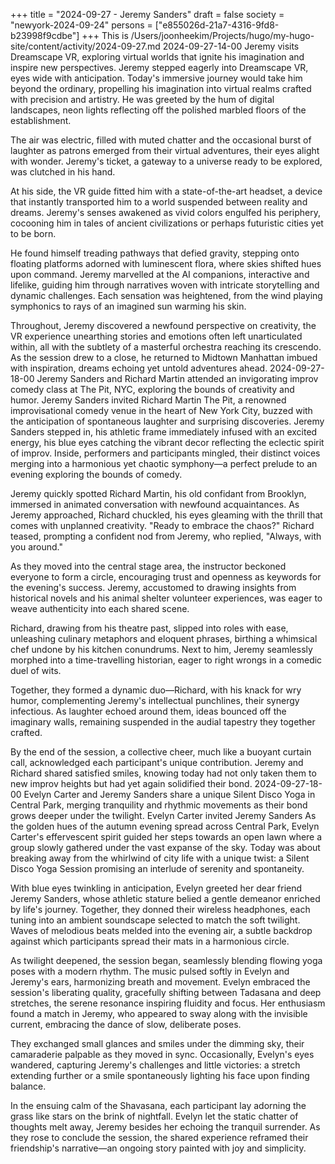 +++
title = "2024-09-27 - Jeremy Sanders"
draft = false
society = "newyork-2024-09-24"
persons = ["e855026d-21a7-4316-9fd8-b23998f9cdbe"]
+++
This is /Users/joonheekim/Projects/hugo/my-hugo-site/content/activity/2024-09-27.md
2024-09-27-14-00
Jeremy visits Dreamscape VR, exploring virtual worlds that ignite his imagination and inspire new perspectives.
Jeremy stepped eagerly into Dreamscape VR, eyes wide with anticipation. Today's immersive journey would take him beyond the ordinary, propelling his imagination into virtual realms crafted with precision and artistry. He was greeted by the hum of digital landscapes, neon lights reflecting off the polished marbled floors of the establishment.

The air was electric, filled with muted chatter and the occasional burst of laughter as patrons emerged from their virtual adventures, their eyes alight with wonder. Jeremy's ticket, a gateway to a universe ready to be explored, was clutched in his hand.

At his side, the VR guide fitted him with a state-of-the-art headset, a device that instantly transported him to a world suspended between reality and dreams. Jeremy's senses awakened as vivid colors engulfed his periphery, cocooning him in tales of ancient civilizations or perhaps futuristic cities yet to be born.

He found himself treading pathways that defied gravity, stepping onto floating platforms adorned with luminescent flora, where skies shifted hues upon command. Jeremy marvelled at the AI companions, interactive and lifelike, guiding him through narratives woven with intricate storytelling and dynamic challenges. Each sensation was heightened, from the wind playing symphonics to rays of an imagined sun warming his skin.

Throughout, Jeremy discovered a newfound perspective on creativity, the VR experience unearthing stories and emotions often left unarticulated within, all with the subtlety of a masterful orchestra reaching its crescendo. As the session drew to a close, he returned to Midtown Manhattan imbued with inspiration, dreams echoing yet untold adventures ahead.
2024-09-27-18-00
Jeremy Sanders and Richard Martin attended an invigorating improv comedy class at The Pit, NYC, exploring the bounds of creativity and humor.
Jeremy Sanders invited Richard Martin
The Pit, a renowned improvisational comedy venue in the heart of New York City, buzzed with the anticipation of spontaneous laughter and surprising discoveries. Jeremy Sanders stepped in, his athletic frame immediately infused with an excited energy, his blue eyes catching the vibrant decor reflecting the eclectic spirit of improv. Inside, performers and participants mingled, their distinct voices merging into a harmonious yet chaotic symphony—a perfect prelude to an evening exploring the bounds of comedy.

Jeremy quickly spotted Richard Martin, his old confidant from Brooklyn, immersed in animated conversation with newfound acquaintances. As Jeremy approached, Richard chuckled, his eyes gleaming with the thrill that comes with unplanned creativity. "Ready to embrace the chaos?" Richard teased, prompting a confident nod from Jeremy, who replied, "Always, with you around."

As they moved into the central stage area, the instructor beckoned everyone to form a circle, encouraging trust and openness as keywords for the evening's success. Jeremy, accustomed to drawing insights from historical novels and his animal shelter volunteer experiences, was eager to weave authenticity into each shared scene.

Richard, drawing from his theatre past, slipped into roles with ease, unleashing culinary metaphors and eloquent phrases, birthing a whimsical chef undone by his kitchen conundrums. Next to him, Jeremy seamlessly morphed into a time-travelling historian, eager to right wrongs in a comedic duel of wits.

Together, they formed a dynamic duo—Richard, with his knack for wry humor, complementing Jeremy's intellectual punchlines, their synergy infectious. As laughter echoed around them, ideas bounced off the imaginary walls, remaining suspended in the audial tapestry they together crafted.

By the end of the session, a collective cheer, much like a buoyant curtain call, acknowledged each participant's unique contribution. Jeremy and Richard shared satisfied smiles, knowing today had not only taken them to new improv heights but had yet again solidified their bond.
2024-09-27-18-00
Evelyn Carter and Jeremy Sanders share a unique Silent Disco Yoga in Central Park, merging tranquility and rhythmic movements as their bond grows deeper under the twilight. 
Evelyn Carter invited Jeremy Sanders
As the golden hues of the autumn evening spread across Central Park, Evelyn Carter's effervescent spirit guided her steps towards an open lawn where a group slowly gathered under the vast expanse of the sky. Today was about breaking away from the whirlwind of city life with a unique twist: a Silent Disco Yoga Session promising an interlude of serenity and spontaneity.

With blue eyes twinkling in anticipation, Evelyn greeted her dear friend Jeremy Sanders, whose athletic stature belied a gentle demeanor enriched by life's journey. Together, they donned their wireless headphones, each tuning into an ambient soundscape selected to match the soft twilight. Waves of melodious beats melded into the evening air, a subtle backdrop against which participants spread their mats in a harmonious circle.

As twilight deepened, the session began, seamlessly blending flowing yoga poses with a modern rhythm. The music pulsed softly in Evelyn and Jeremy's ears, harmonizing breath and movement. Evelyn embraced the session's liberating quality, gracefully shifting between Tadasana and deep stretches, the serene resonance inspiring fluidity and focus. Her enthusiasm found a match in Jeremy, who appeared to sway along with the invisible current, embracing the dance of slow, deliberate poses.

They exchanged small glances and smiles under the dimming sky, their camaraderie palpable as they moved in sync. Occasionally, Evelyn's eyes wandered, capturing Jeremy's challenges and little victories: a stretch extending further or a smile spontaneously lighting his face upon finding balance.

In the ensuing calm of the Shavasana, each participant lay adorning the grass like stars on the brink of nightfall. Evelyn let the static chatter of thoughts melt away, Jeremy besides her echoing the tranquil surrender. As they rose to conclude the session, the shared experience reframed their friendship's narrative—an ongoing story painted with joy and simplicity.
